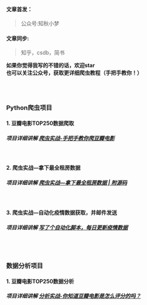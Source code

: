 #### 文章首发：
> 公众号:知秋小梦
#### 文章同步:
> 知乎，csdb，简书

**如果你觉得我写的不错的话，欢迎star**<br>
**也可以关注公众号，获取更详细爬虫教程（手把手教你！）**

<br><br>
### Python爬虫项目
#### 1. 豆瓣电影TOP250数据爬取
##### 项目详细讲解 [爬虫实战-手把手教你爬豆瓣电影](https://mp.weixin.qq.com/s?__biz=MzI5MjYwNTU5NQ==&mid=2247483908&idx=1&sn=674e024fc361f30013fe742175fc8bc0&chksm=ec7f99f0db0810e629c765de69575fe757a522a72ab75a790bfb506bdab65a2b3c71c3a11a7c&token=543616888&lang=zh_CN#rd)
<br>

#### 2. 爬虫实战—拿下最全租房数据
##### 项目详细讲解 [爬虫实战—拿下最全租房数据 | 附源码](http://mp.weixin.qq.com/s?__biz=MzI5MjYwNTU5NQ==&mid=2247484012&idx=1&sn=50aa0f8034d51981346ee36fb34da6a1&chksm=ec7f9998db08108edf9e08ac3dd680093bafb42684303dea28e4551a9a6e74a37cb9fbfe14d9&token=1239705701&lang=zh_CN#rd)
<br>

#### 3. 爬虫实战—自动化疫情数据获取，并邮件发送
##### 项目详细讲解 [写了个自动化脚本，每日更新疫情数据](https://mp.weixin.qq.com/s?__biz=MzI5MjYwNTU5NQ==&mid=2247484161&idx=1&sn=c380e1bacf77a31bc01d0f6e69306635&chksm=ec7f98f5db0811e3c04e7d6044578ea4f7714db76cfc268d03f5d169c8777a4b42519ebc58b4&token=1458385266&lang=zh_CN#rd)
<br><br>

### 数据分析项目
#### 1. 豆瓣电影TOP250数据分析
##### 项目详细讲解 [分析实战-你知道豆瓣电影是怎么评分的吗？](https://mp.weixin.qq.com/s?__biz=MzI5MjYwNTU5NQ==&mid=2247483937&idx=1&sn=ca96636651581d4abe86276fa4285adc&chksm=ec7f99d5db0810c30693522defbd7245947eae07a96f436eb0d0385e950683f4878febd9e9cd&token=1487868079&lang=zh_CN#rd)
